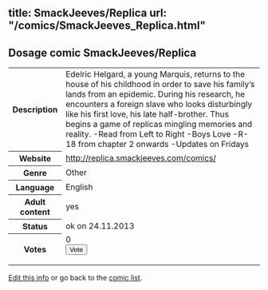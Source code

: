 title: SmackJeeves/Replica
url: "/comics/SmackJeeves_Replica.html"
---
Dosage comic SmackJeeves/Replica
-----------------------------------------

<p id="msg"></p>
<script type="text/javascript">
if (window.location.search === '?edit_info_mail=sent_ok') {
  var elem = document.getElementById("msg");
  elem.innerHTML = 'Edited information sucessfully sent for review, which is usually done daily. Thanks!';
  elem.className = 'ok';
}
</script>
<table class="comicinfo">
<tr>
<th>Description</th><td>Edelric Helgard, a young Marquis, returns to the house of his childhood in order to save his family’s lands from an epidemic. During his research, he encounters a foreign slave who looks disturbingly like his first love, his late half-brother. Thus begins a game of replicas mingling memories and reality. -Read from Left to Right -Boys Love -R-18 from chapter 2 onwards -Updates on Fridays</td>
</tr>
<tr>
<th>Website</th><td><a href="http://replica.smackjeeves.com/comics/">http://replica.smackjeeves.com/comics/</a></td>
</tr>
<tr>
<th>Genre</th><td>Other</td>
</tr>
<tr>
<th>Language</th><td>English</td>
</tr>
<tr>
<th>Adult content</th><td>yes</td>
</tr>
<tr>
<th>Status</th><td>ok on 24.11.2013</td>
</tr>
<tr>
<th>Votes</th><td>0
<form action="http://gaecounter.appspot.com/count/" method="POST">
<input name="name" type="hidden" value="SmackJeeves_Replica"/>
<input name="uid" type="hidden" id="voteuid" value=""/>
<input type="submit" value="Vote"/>
</form>
</td>
</tr>
</table>
<script type="text/javascript">
var ua = navigator.userAgent;
document.getElementById("voteuid").value = ua.replace(/[^a-zA-Z0-9\._:]/g , "_");;
</script>

[Edit this info](SmackJeeves_Replica_edit.html) or go back to the [comic list](../comic-index.html).
